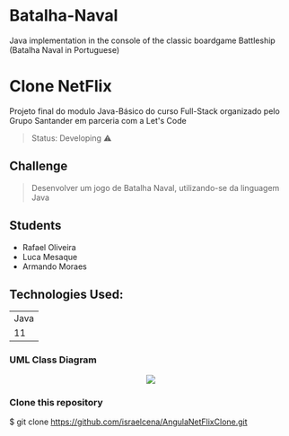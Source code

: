 # Batalha-Naval
Java implementation in the console of the classic boardgame Battleship (Batalha Naval in Portuguese)

<h1>Clone NetFlix</h1>

<p>Projeto final do modulo Java-Básico do curso Full-Stack organizado pelo Grupo Santander em parceria com a Let's Code</p>

> Status: Developing ⚠️

## Challenge

> <p>Desenvolver um jogo de Batalha Naval, utilizando-se da linguagem Java</p>

## Students

+ Rafael Oliveira
+ Luca Mesaque
+ Armando Moraes


## Technologies Used:
<table>
  <tr>
    <td>Java</td>
  </tr>
  
  <tr>
    <td>11</td>
  </tr>
  
</table>

### UML Class Diagram
<p align="center">
  <img align="center" src="https://app.genmymodel.com/api/projects/_H2HykF37Eeyzq6ra3GZCdA/diagrams/_H2Hyk137Eeyzq6ra3GZCdA/svg" />
</p>

### Clone this repository
$ git clone <https://github.com/israelcena/AngulaNetFlixClone.git>


